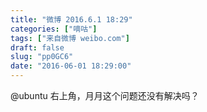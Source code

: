 ```yaml
---
title: "微博 2016.6.1 18:29"
categories: ["嘀咕"]
tags: ["来自微博 weibo.com"]
draft: false
slug: "pp0GC6"
date: "2016-06-01 18:29:00"
---
```


<p>@ubuntu 右上角，月月这个问题还没有解决吗？ ​​​​</p>
